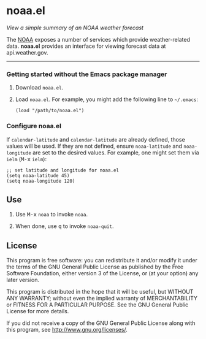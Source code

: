 # noaa.el

*View a simple summary of an NOAA weather forecast*

The [NOAA](http://www.noaa.gov) exposes a number of services which provide weather-related data. **noaa.el** provides an interface for viewing forecast data at api.weather.gov.

---

### Getting started without the Emacs package manager

1. Download `noaa.el`.

2. Load `noaa.el`. For example, you might add the following line to `~/.emacs`:

    `(load "/path/to/noaa.el")`

### Configure noaa.el

If `calendar-latitude` and `calendar-latitude` are already defined, those values will be used. If they are not defined, ensure `noaa-latitude` and `noaa-longitude` are set to the desired values. For example, one might set them via `ielm` (<kbd>M-x</kbd> `ielm`):

    ;; set latitude and longitude for noaa.el
	(setq noaa-latitude 45)
	(setq noaa-longitude 120)

## Use

1. Use <kbd>M-x</kbd> `noaa` to invoke `noaa`.

2. When done, use <kbd>q</kbd> to invoke `noaa-quit`.

## License

This program is free software: you can redistribute it and/or modify it under the terms of the GNU General Public License as published by the Free Software Foundation, either version 3 of the License, or (at your option) any later version.

This program is distributed in the hope that it will be useful, but WITHOUT ANY WARRANTY; without even the implied warranty of MERCHANTABILITY or FITNESS FOR A PARTICULAR PURPOSE. See the GNU General Public License for more details.

If you did not receive a copy of the GNU General Public License along with this program, see http://www.gnu.org/licenses/.
